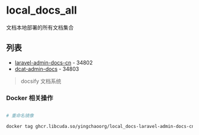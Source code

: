 # local_docs_all

文档本地部署的所有文档集合

## 列表

* [laravel-admin-docs-cn](http://laravel-admin-docs-cn.docs.yingchao.fun) - 34802
* [dcat-admin-docs](http://dcat-admin-docs.docs.yingchao.fun) - 34803

> docsify 文档系统

### Docker 相关操作

```bash

# 重命名镜像 

docker tag ghcr.libcuda.so/yingchaoorg/local_docs-laravel-admin-docs-cn:main ghcr.io/yingchaoorg/local_docs-laravel-admin-docs-cn:main

```

